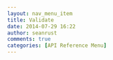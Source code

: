 ```yaml
---
layout: nav_menu_item
title: Validate
date: 2014-07-29 16:22
author: seanrust
comments: true
categories: [API Reference Menu]
---
```


